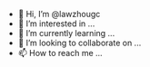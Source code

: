 - 👋 Hi, I’m @lawzhougc
- 👀 I’m interested in ...
- 🌱 I’m currently learning ...
- 💞️ I’m looking to collaborate on ...
- 📫 How to reach me ...

<!---
lawzhougc/lawzhougc is a ✨ special ✨ repository because its `README.md` (this file) appears on your GitHub profile.
You can click the Preview link to take a look at your changes.
--->
